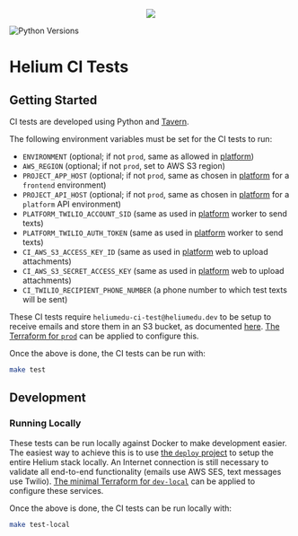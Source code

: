 <p align="center"><img src="https://www.heliumedu.com/assets/img/logo_full_blue.png" /></p>

![Python Versions](https://img.shields.io/badge/python-%203.10%20|%203.11%20|%203.12%20-blue)

# Helium CI Tests

## Getting Started

CI tests are developed using Python and [Tavern](https://taverntesting.github.io/).

The following environment variables must be set for the CI tests to run:

- `ENVIRONMENT` (optional; if not `prod`, same as allowed in [platform](https://github.com/HeliumEdu/platform?tab=readme-ov-file#project-information))
- `AWS_REGION` (optional; if not `prod`, set to AWS S3 region)
- `PROJECT_APP_HOST` (optional; if not `prod`, same as chosen in [platform](https://github.com/HeliumEdu/platform/blob/main/conf/configs/common.py#L32) for a `frontend` environment)
- `PROJECT_API_HOST` (optional; if not `prod`, same as chosen in [platform](https://github.com/HeliumEdu/platform/blob/main/conf/configs/common.py#L32) for a `platform` API environment)
- `PLATFORM_TWILIO_ACCOUNT_SID` (same as used in [platform](https://github.com/HeliumEdu/platform) worker to send texts)
- `PLATFORM_TWILIO_AUTH_TOKEN` (same as used in [platform](https://github.com/HeliumEdu/platform) worker to send texts)
- `CI_AWS_S3_ACCESS_KEY_ID` (same as used in [platform](https://github.com/HeliumEdu/platform) web to upload attachments)
- `CI_AWS_S3_SECRET_ACCESS_KEY` (same as used in [platform](https://github.com/HeliumEdu/platform) web to upload attachments)
- `CI_TWILIO_RECIPIENT_PHONE_NUMBER` (a phone number to which test texts will be sent)

These CI tests require `heliumedu-ci-test@heliumedu.dev` to be setup to receive emails and store them in an S3
bucket, as documented [here](https://docs.aws.amazon.com/ses/latest/DeveloperGuide/receiving-email-getting-started.html).
[The Terraform for `prod`](https://github.com/HeliumEdu/deploy/tree/main/terraform/environments/prod#readme) can be
applied to configure this.

Once the above is done, the CI tests can be run with:

```sh
make test
```

## Development

### Running Locally

These tests can be run locally against Docker to make development easier. The easiest way to achieve this is to use
[the `deploy` project](https://github.com/HeliumEdu/deploy?tab=readme-ov-file#docker-setup) to setup the entire Helium
stack locally. An Internet connection is still necessary to validate all end-to-end functionality (emails use
AWS SES, text messages use Twilio). [The minimal Terraform for `dev-local`](https://github.com/HeliumEdu/deploy/tree/main/terraform/environments/dev-local#readme)
can be applied to configure these services.

Once the above is done, the CI tests can be run locally with:

```sh
make test-local
```